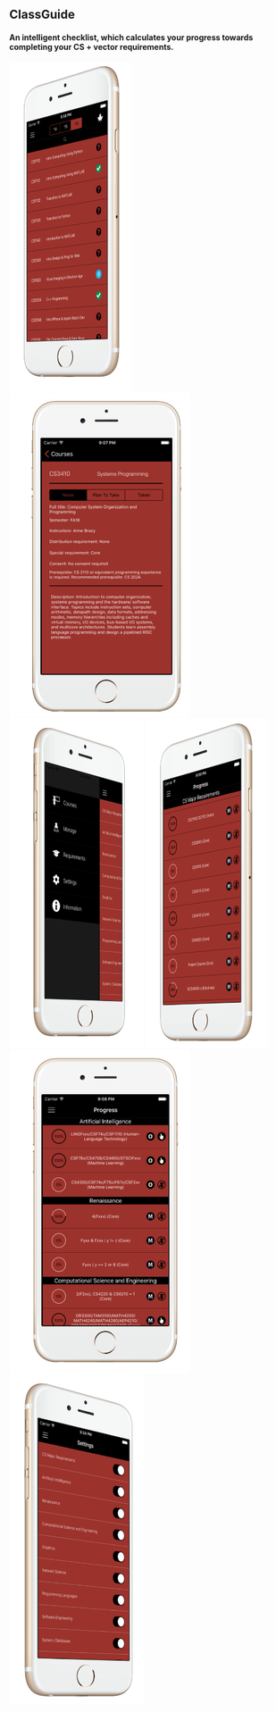 ## ClassGuide ##
#### An intelligent checklist, which calculates your progress towards completing your CS + vector requirements. ####

<img src="/Screenshots/courses-screenshot.png" width="220" height="590">
<img src="/Screenshots/detail-screenshot.png" width="325" height="580">
<img src="/Screenshots/sidebar-screenshot.png" width="240" height="590">

<img src="/Screenshots/requirements-screenshot2.png" width="220" height="590">
<img src="/Screenshots/requirements-screenshot.png" width="325" height="580">
<img src="/Screenshots/setting-screenshot.png" width="240" height="590">
